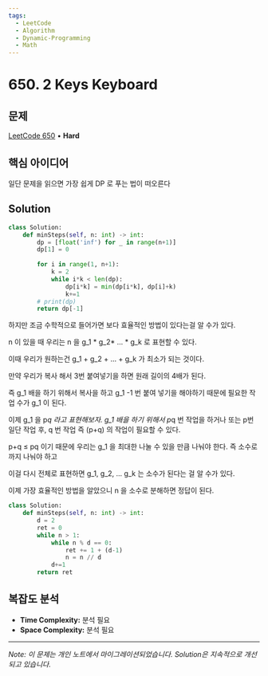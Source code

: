 ```yaml
---
tags:
  - LeetCode
  - Algorithm
  - Dynamic-Programming
  - Math
---
```


# 650. 2 Keys Keyboard

## 문제

[LeetCode 650](https://leetcode.com/problems/2-keys-keyboard/solution/) • **Hard**

## 핵심 아이디어

일단 문제을 읽으면 가장 쉽게 DP 로 푸는 법이 떠오른다

## Solution

```python
class Solution:
    def minSteps(self, n: int) -> int:
        dp = [float('inf') for _ in range(n+1)]
        dp[1] = 0
        
        for i in range(1, n+1):
            k = 2
            while i*k < len(dp):
                dp[i*k] = min(dp[i*k], dp[i]+k)
                k+=1
        # print(dp)
        return dp[-1]
```

  

하지만 조금 수학적으로 들어가면 보다 효율적인 방법이 있다는걸 알 수가 있다.

  

n 이 있을 때 우리는 n 을 g_1 * g_2* ... * g_k 로 표현할 수 있다.

이때 우리가 원하는건 g_1 + g_2 + ... + g_k 가 최소가 되는 것이다.

만약 우리가 복사 해서 3번 붙여넣기을 하면 원래 길이의 4배가 된다.

즉 g_1 배을 하기 위해서 복사을 하고 g_1 -1 번 붙여 넣기을 해야하기 때문에 필요한 작업 수가 g_1 이 된다.

이제 g_1 을 p*q 라고 표현해보자. g_1 배을 하기 위해서 p*q 번 작업을 하거나 또는 p번 일단 작업 후, q 번 작업 즉 (p+q) 의 작업이 필요할 수 있다.

p+q ≤ pq 이기 때문에 우리는 g_1 을 최대한 나눌 수 있을 만큼 나눠야 한다. 즉 소수로 까지 나눠야 하고

이걸 다시 전체로 표현하면 g_1, g_2, ... g_k 는 소수가 된다는 걸 알 수가 있다.

이제 가장 효율적인 방법을 알았으니 n 을 소수로 분해하면 정답이 된다.

  

```python
class Solution:
    def minSteps(self, n: int) -> int:
        d = 2
        ret = 0
        while n > 1:
            while n % d == 0:
                ret += 1 + (d-1)
                n = n // d
            d+=1
        return ret
```

## 복잡도 분석

- **Time Complexity:** 분석 필요
- **Space Complexity:** 분석 필요


---

*Note: 이 문제는 개인 노트에서 마이그레이션되었습니다. Solution은 지속적으로 개선되고 있습니다.*
